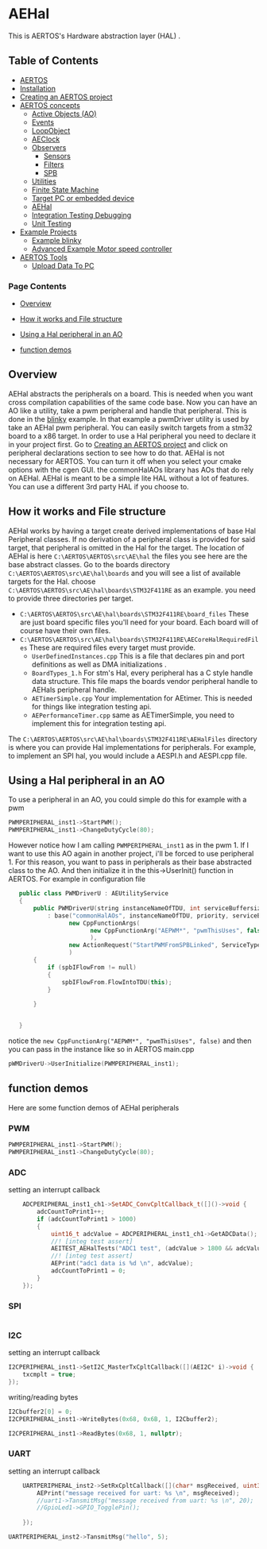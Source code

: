 
# AEHal
<!--  
//UserCode_Sectiona
-->
This is AERTOS's Hardware abstraction layer (HAL) . 
<!--  
//UserCode_Sectiona_end
-->

## Table of Contents
- [AERTOS](https://github.com/haditj66/AERTOSCopy)
- [Installation](https://github.com/haditj66/AERTOSCopy/blob/master/doc/Installation.md)
- [Creating an AERTOS project](https://github.com/haditj66/AERTOSCopy/blob/master/doc/Creating_an_AERTOS_project.md)
- [AERTOS concepts](https://github.com/haditj66/AERTOSCopy/blob/master/doc/AERTOS_concepts.md)
    - [Active Objects (AO)](https://github.com/haditj66/AERTOSCopy/blob/master/doc/concepts/AOs.md)
    - [Events](https://github.com/haditj66/AERTOSCopy/blob/master/doc/concepts/Events.md)
    - [LoopObject](https://github.com/haditj66/AERTOSCopy/blob/master/doc/concepts/LoopObject.md)
    - [AEClock](https://github.com/haditj66/AERTOSCopy/blob/master/doc/concepts/AEClock.md)
    - [Observers](https://github.com/haditj66/AERTOSCopy/blob/master/doc/concepts/Observers.md)
        - [Sensors](https://github.com/haditj66/AERTOSCopy/blob/master/doc/concepts/observers/Sensors.md)
        - [Filters](https://github.com/haditj66/AERTOSCopy/blob/master/doc/concepts/observers/Filters.md)
        - [SPB](https://github.com/haditj66/AERTOSCopy/blob/master/doc/concepts/observers/SPB.md)
    - [Utilities](https://github.com/haditj66/AERTOSCopy/blob/master/doc/concepts/Utilities.md)
    - [Finite State Machine](https://github.com/haditj66/AERTOSCopy/blob/master/doc/concepts/FSM.md)
    - [Target PC or embedded device](https://github.com/haditj66/AERTOSCopy/blob/master/doc/concepts/Target_PC_Or_Embed.md)
    - [AEHal](https://github.com/haditj66/AERTOSCopy/blob/master/doc/concepts/AEHal.md)
    - [Integration Testing Debugging](https://github.com/haditj66/AERTOSCopy/blob/master/doc/concepts/IntegrationTesting.md)
    - [Unit Testing](https://github.com/haditj66/AERTOSCopy/blob/master/doc/concepts/UnitTesting.md)
- [Example Projects](https://github.com/haditj66/AERTOSCopy/blob/master/doc/Examples.md)
    - [Example blinky](https://github.com/haditj66/AERTOSCopy/blob/master/doc/example/blinky.md)
    - [Advanced Example Motor speed controller](https://github.com/haditj66/AERTOSCopy/blob/master/doc/example/motor_speed_controller.md)
- [AERTOS Tools](https://github.com/haditj66/AERTOSCopy/blob/master/doc/AERTOS_TOOLS.md)
    - [Upload Data To PC](https://github.com/haditj66/AERTOSCopy/blob/master/doc/tools/UploadDataToPC.md)
 

### Page Contents
- [Overview](#overview)

- [How it works and File structure](#how-it-works-and-file-structure)

- [Using a Hal peripheral in an AO](#using-a-hal-peripheral-in-an-ao)

- [function demos](#function-demos)



<!--  
//UserCode_Sectionb
//UserCode_Sectionb_end
 -->
 
## Overview
<!--  
 //UserCode_Sectionoverview
  -->

AEHal abstracts the peripherals on a board. This is needed when you want cross compilation capabilities of the same code base. Now you can have an AO like a utility, take a pwm peripheral and handle that peripheral. This is done in the [blinky](https://github.com/haditj66/AERTOSCopy/blob/master/doc/example/blinky.md) example. In that example a pwmDriver utility is used by take an AEHal pwm peripheral. You can easily switch targets from a stm32 board to a x86 target.
In order to use a Hal peripheral  you need to declare it in your project first. Go to [Creating an AERTOS project](https://github.com/haditj66/AERTOSCopy/blob/master/doc/Creating_an_AERTOS_project.md) and click on peripheral declarations section to see how to do that. 
  AEHal is not necessary for AERTOS. You can turn it off when you select your cmake options with the cgen GUI. the commonHalAOs library has AOs that do rely on AEHal. AEHal is meant to be a simple lite HAL without a lot of features. You can use a different 3rd party HAL if you choose to. 
 


<!-- 
//UserCode_Sectionoverview_end
-->
## How it works and File structure
<!--  
 //UserCode_Sectionhowitworksandfilestructure
 -->
  AEHal works by having a target create derived implementations of base Hal Peripheral classes. If no derivation of a peripheral class is provided for said target, that peripheral is omitted in the Hal for the target. The location of AEHal is here
  ```C:\AERTOS\AERTOS\src\AE\hal``` the files you see here are the base abstract classes.
  Go to the boards directory ```C:\AERTOS\AERTOS\src\AE\hal\boards``` and you will see a list of available targets for the Hal. choose ```C:\AERTOS\AERTOS\src\AE\hal\boards\STM32F411RE``` as an example. you need to provide three directories per target. 
  

 - ```C:\AERTOS\AERTOS\src\AE\hal\boards\STM32F411RE\board_files``` These are just board specific files you'll need for your board. Each board will of course have their own files.
 - ```C:\AERTOS\AERTOS\src\AE\hal\boards\STM32F411RE\AECoreHalRequiredFiles``` These are required files every target must provide.
	 - ```UserDefinedInstances.cpp``` This is a file that declares pin and port definitions as well as DMA initializations .
	 - ```BoardTypes_1.h``` For stm's Hal, every peripheral has a C style handle data structure. This file maps the boards vendor peripheral handle  to AEHals peripheral handle.
	 - ```AETimerSimple.cpp``` Your implementation for AEtimer. This is needed for things like integration testing api.
	 - ```AEPerformanceTimer.cpp``` same as AETimerSimple, you need to implement this for  integration testing api.
	
The ```C:\AERTOS\AERTOS\src\AE\hal\boards\STM32F411RE\AEHalFiles``` directory is where you can provide Hal implementations for peripherals. For example, to implement an SPI hal, you would include a AESPI.h and AESPI.cpp file.
<!--  
//UserCode_Sectionhowitworksandfilestructure_end
-->
## Using a Hal peripheral in an AO
<!--  
 //UserCode_Sectionusingahalperipheralinanao
 -->
 To use a peripheral in an AO, you could simple do this for example with a pwm
 ```cpp
PWMPERIPHERAL_inst1->StartPWM(); 
PWMPERIPHERAL_inst1->ChangeDutyCycle(80); 
```
However notice how I am calling ```PWMPERIPHERAL_inst1``` as in the pwm 1. If I want to use this AO again in another project, i'll be forced to use peripheral 1. For this reason, you want to pass in peripherals as their base abstracted class to the AO. And then initialize it in the this->UserInit() function in AERTOS. For example in configuration file 
 ```cpp
    public class PWMDriverU : AEUtilityService
    {
        public PWMDriverU(string instanceNameOfTDU, int serviceBuffersize, AEPriorities priority, AESPBBase spbIFlowFrom = null)
            : base("commonHalAOs", instanceNameOfTDU, priority, serviceBuffersize,
                  new CppFunctionArgs(
                        new CppFunctionArg("AEPWM*", "pwmThisUses", false)
                        ),
                  new ActionRequest("StartPWMFromSPBLinked", ServiceType.TDU, "AENull", "AENull", "placeholder")
                  )
        {
            if (spbIFlowFrom != null)
            {
                spbIFlowFrom.FlowIntoTDU(this);
            }
            
        }
 

    }
``` 

notice the ```new CppFunctionArg("AEPWM*", "pwmThisUses", false)```
and then you can pass in the instance like so in AERTOS main.cpp
 ```cpp
pWMDriverU->UserInitialize(PWMPERIPHERAL_inst1);
```

<!--  
//UserCode_Sectionusingahalperipheralinanao_end
-->
## function demos
<!--  
 //UserCode_Sectionfunctiondemos
 -->
Here are some function demos of AEHal peripherals

### PWM
```cpp
PWMPERIPHERAL_inst1->StartPWM(); 
PWMPERIPHERAL_inst1->ChangeDutyCycle(80); 
```

### ADC
setting an interrupt callback
```cpp 
	ADCPERIPHERAL_inst1_ch1->SetADC_ConvCpltCallback_t([]()->void {
		adcCountToPrint1++;
		if (adcCountToPrint1 > 1000)
		{
			uint16_t adcValue = ADCPERIPHERAL_inst1_ch1->GetADCData();
			//! [integ test assert]
			AEITEST_AEHalTests("ADC1 test", (adcValue > 1800 && adcValue < 2500), "test adc1 is getting adc value");
			//! [integ test assert]
			AEPrint("adc1 data is %d \n", adcValue);
			adcCountToPrint1 = 0;
		}
	});
```

### SPI
```cpp

```

### I2C
setting an interrupt callback
```cpp
I2CPERIPHERAL_inst1->SetI2C_MasterTxCpltCallback([](AEI2C* i)->void {
	txcmplt = true;
});
```

writing/reading  bytes
```cpp
I2Cbuffer2[0] = 0; 
I2CPERIPHERAL_inst1->WriteBytes(0x68, 0x6B, 1, I2Cbuffer2);

I2CPERIPHERAL_inst1->ReadBytes(0x68, 1, nullptr);
```

### UART
setting an interrupt callback
```cpp 
	UARTPERIPHERAL_inst2->SetRxCpltCallback([](char* msgReceived, uint32_t sizeOfReceivedMsg)->void {
		AEPrint("message received for uart: %s \n", msgReceived);
		//uart1->TansmitMsg("message received from uart: %s \n", 20);
		//GpioLed1->GPIO_TogglePin();
		
	});
```
```cpp 
UARTPERIPHERAL_inst2->TansmitMsg("hello", 5);
```

<!--  
//UserCode_Sectionfunctiondemos_end
-->


 
